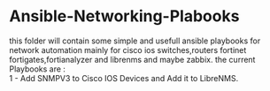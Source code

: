 # Ansible-Networking-Plabooks
this folder will contain some simple and usefull ansible playbooks for network automation mainly for cisco ios switches,routers fortinet fortigates,fortianalyzer and librenms and maybe zabbix. 
the current Playbooks are : 
</br>
1 - Add SNMPV3 to Cisco IOS Devices and Add it to LibreNMS.
